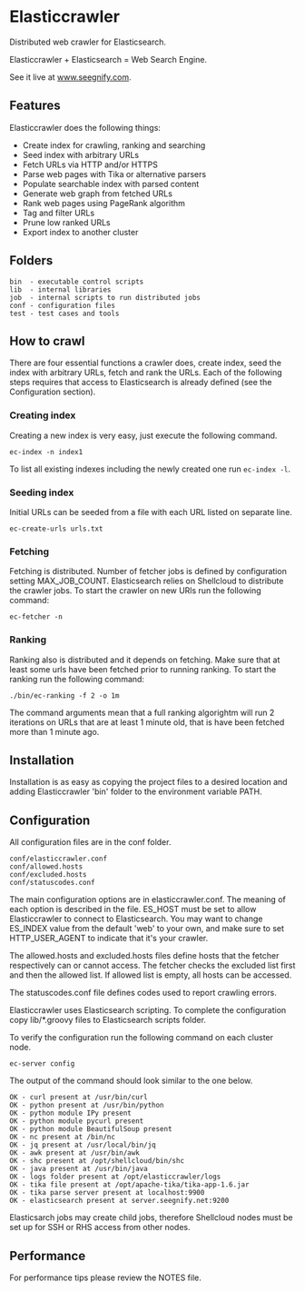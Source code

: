 Elasticcrawler
==============

Distributed web crawler for Elasticsearch.

Elasticcrawler + Elasticsearch = Web Search Engine.

See it live at www.seegnify.com.

Features
--------

Elasticcrawler does the following things:

* Create index for crawling, ranking and searching
* Seed index with arbitrary URLs
* Fetch URLs via HTTP and/or HTTPS
* Parse web pages with Tika or alternative parsers
* Populate searchable index with parsed content
* Generate web graph from fetched URLs
* Rank web pages using PageRank algorithm
* Tag and filter URLs
* Prune low ranked URLs
* Export index to another cluster

Folders
-------

    bin  - executable control scripts
    lib  - internal libraries
    job  - internal scripts to run distributed jobs
    conf - configuration files
    test - test cases and tools

How to crawl
------------

There are four essential functions a crawler does, create index, seed the index 
with arbitrary URLs, fetch and rank the URLs. Each of the following steps 
requires that access to Elasticsearch is already defined (see the Configuration 
section).

### Creating index

Creating a new index is very easy, just execute the following command.

    ec-index -n index1

To list all existing indexes including the newly created one run `ec-index -l`.

### Seeding index

Initial URLs can be seeded from a file with each URL listed on separate line.

    ec-create-urls urls.txt

### Fetching

Fetching is distributed. Number of fetcher jobs is defined by configuration
setting MAX_JOB_COUNT. Elasticsearch relies on Shellcloud to distribute the 
crawler jobs. To start the crawler on new URls run the following command:

    ec-fetcher -n

### Ranking

Ranking also is distributed and it depends on fetching. Make sure that at least 
some urls have been fetched prior to running ranking. To start the ranking run 
the following command:

    ./bin/ec-ranking -f 2 -o 1m

The command arguments mean that a full ranking algorightm will run 2 iterations 
on URLs that are at least 1 minute old, that is have been fetched more than 1 
minute ago.

Installation
------------

Installation is as easy as copying the project files to a desired location and 
adding Elasticcrawler 'bin' folder to the environment variable PATH.

Configuration
-------------

All configuration files are in the conf folder.

    conf/elasticcrawler.conf
    conf/allowed.hosts
    conf/excluded.hosts  
    conf/statuscodes.conf

The main configuration options are in elasticcrawler.conf. The meaning of each 
option is described in the file. ES_HOST must be set to allow Elasticcrawler to 
connect to Elasticsearch. You may want to change ES_INDEX value from the 
default 'web' to your own, and make sure to set HTTP_USER_AGENT to indicate 
that it's your crawler.

The allowed.hosts and excluded.hosts files define hosts that the fetcher  
respectively can or cannot access. The fetcher checks the excluded list first 
and then the allowed list. If allowed list is empty, all hosts can be accessed.

The statuscodes.conf file defines codes used to report crawling errors.

Elasticcrawler uses Elasticsearch scripting. To complete the configuration copy 
lib/*.groovy files to Elasticsearch scripts folder.

To verify the configuration run the following command on each cluster node.

    ec-server config

The output of the command should look similar to the one below.

    OK - curl present at /usr/bin/curl
    OK - python present at /usr/bin/python
    OK - python module IPy present
    OK - python module pycurl present
    OK - python module BeautifulSoup present
    OK - nc present at /bin/nc
    OK - jq present at /usr/local/bin/jq
    OK - awk present at /usr/bin/awk
    OK - shc present at /opt/shellcloud/bin/shc
    OK - java present at /usr/bin/java
    OK - logs folder present at /opt/elasticcrawler/logs
    OK - tika file present at /opt/apache-tika/tika-app-1.6.jar
    OK - tika parse server present at localhost:9900
    OK - elasticsearch present at server.seegnify.net:9200

Elasticsarch jobs may create child jobs, therefore Shellcloud nodes must be set 
up for SSH or RHS access from other nodes.

Performance
-----------

For performance tips please review the NOTES file.
